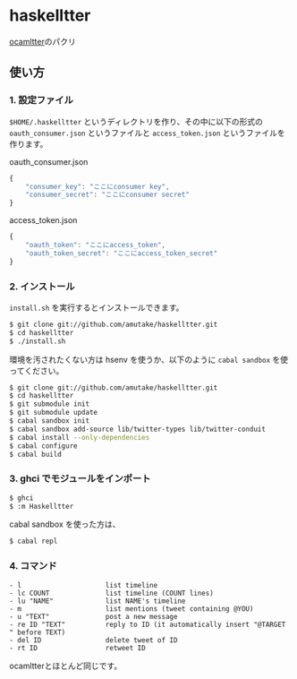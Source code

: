 haskelltter
===========

[ocamltter](https://github.com/yoshihiro503/ocamltter)のパクリ

使い方
------

### 1. 設定ファイル

`$HOME/.haskelltter` というディレクトリを作り、その中に以下の形式の `oauth_consumer.json` というファイルと `access_token.json` というファイルを作ります。

oauth_consumer.json

```js
{
    "consumer_key": "ここにconsumer key",
    "consumer_secret": "ここにconsumer secret"
}
```

access_token.json

```js
{
    "oauth_token": "ここにaccess_token",
    "oauth_token_secret": "ここにaccess_token_secret"
}
```

### 2. インストール

`install.sh` を実行するとインストールできます。

```sh
$ git clone git://github.com/amutake/haskelltter.git
$ cd haskelltter
$ ./install.sh
```

環境を汚されたくない方は hsenv を使うか、以下のように `cabal sandbox` を使ってください。

```sh
$ git clone git://github.com/amutake/haskelltter.git
$ cd haskelltter
$ git submodule init
$ git submodule update
$ cabal sandbox init
$ cabal sandbox add-source lib/twitter-types lib/twitter-conduit
$ cabal install --only-dependencies
$ cabal configure
$ cabal build
```

### 3. ghci でモジュールをインポート

```sh
$ ghci
$ :m Haskelltter
```

cabal sandbox を使った方は、

```sh
$ cabal repl
```

### 4. コマンド

```
- l                     list timeline
- lc COUNT              list timeline (COUNT lines)
- lu "NAME"             list NAME's timeline
- m                     list mentions (tweet containing @YOU)
- u "TEXT"              post a new message
- re ID "TEXT"          reply to ID (it automatically insert "@TARGET " before TEXT)
- del ID                delete tweet of ID
- rt ID                 retweet ID
```

ocamltterとほとんど同じです。
